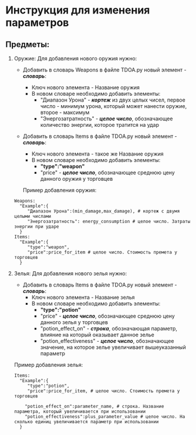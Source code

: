 # Инструкция для изменения параметров

## Предметы:
  1. Оружие:
     Для добавления нового оружия нужно:
      - Добавить в словарь Weapons в файле TDOA.py новый элемент - ***словарь***:
        - Ключ нового элемента - Название оружия
        - В новом словаре необходимо добавить элементы:
           - "Диапазон Урона" - ***кортеж*** из двух целых чисел, первое число - минимум урона, который может нанести оружие, второе - максимум
           - "Энергозатратность" - ***целое число***, обозначающее количество энергии, которое тратится на удар
      - Добавить в словарь Items в файле TDOA.py новый элемент - ***словарь***:
        - Ключ нового элемента - такое же Название оружия
        - В новом словаре необходимо добавить элементы:
            - **"type":"weapon"**
            - "price" - ***целое число***, обозначающее среднюю цену данного оружия у торговцев
         
        Пример добавления оружия:
       ```
       Weapons:
         "Example":{
            "Диапазон Урона":(min_damage,max_damage), # кортеж с двумя целыми числами
            "Энергозатратность": energy_consumption # целое число. Затраты энергии при ударе
         }
       Items:
         "Example":{
            "type":"weapon",
            "price":price_for_item # целое число. Стоимость премета у торговцев
         }
  2. Зелья:
     Для добавления нового зелья нужно:
       - Добавить в словарь Items в файле TDOA.py новый элемент - ***словарь***:
         - Ключ нового элемента - Название зелья
         - В новом словаре необходимо добавить элементы:
           - **"type":"potion"**
           - "price" - ***целое число***, обозначающее среднюю цену данного зелья у торговцев
           - "potion_effect_on" - ***строка***, обозначающая параметр, влияние на который оказывает данное зелье
           - "potion_effectiveness" - ***целое число***, обозначающее значение, на которое зелье увеличивает вышеуказанный параметр
             
        Пример добавления зелья:
       ```
       Items:
         "Example":{
            "type":"potion",
            "price":price_for_item, # целое число. Стоимость премета у торговцев

           "potion_effect_on":parameter_name, # строка. Название параметра, который увеличивается при использовании
           "potion_effectiveness":plus_parameter_value # целое число. На сколько единиц увеличивается параметр при использовании
         }

